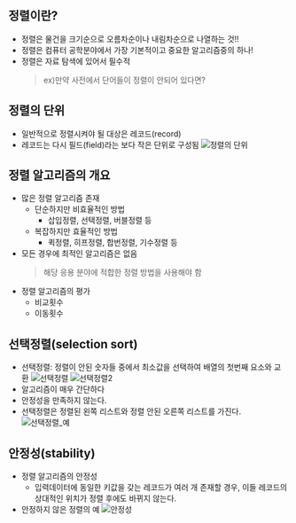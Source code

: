 ## 정렬이란?
- 정렬은 물건을 크기순으로 오름차순이나 내림차순으로 나열하는 것!!
- 정렬은 컴퓨터 공학분야에서 가장 기본적이고 중요한 알고리즘중의 하나!
- 정렬은 자료 탐색에 있어서 필수적
    >ex)만약 사전에서 단어들이 정렬이 안되어 있다면?
## 정렬의 단위
- 일반적으로 정렬시켜야 될 대상은 레코드(record)
- 레코드는 다시 필드(field)라는 보다 작은 단위로 구성됨
![정렬의 단위](https://user-images.githubusercontent.com/90595291/143727268-28a5d2df-0277-44ac-8de2-a500198a4d8c.PNG)
## 정렬 알고리즘의 개요
- 많은 정렬 알고리즘 존재
    + 단순하지만 비효율적인 방법
        * 삽입정렬, 선택정렬, 버블정렬 등
    + 복잡하지만 효율적인 방법
        * 퀵정렬, 히프정렬, 합번정렬, 기수정렬 등
- 모든 경우에 최적인 알고리즘은 없음
    >해당 응용 분야에 적합한 정렬 방법을 사용해야 함
- 정렬 알고리즘의 평가
    + 비교횟수
    + 이동횟수
## 선택정렬(selection sort)
- 선택정렬: 정렬이 안된 숫자들 중에서 최소값을 선택하여 배열의 첫번째 요소와 교환
![선택정렬](https://user-images.githubusercontent.com/90595291/143727381-fc59fe8a-4871-44ac-942d-0ea29b054dd8.PNG)
![선택정렬2](https://user-images.githubusercontent.com/90595291/143727409-1e2d88f8-4fc3-4015-8729-d88bc20f6a60.PNG)
- 알고리즘이 매우 간단하다
- 안정성을 만족하지 않는다.
- 선택정렬은 정렬된 왼쪽 리스트와 정렬 안된 오른쪽 리스트를 가진다.
![선택정렬_예](https://user-images.githubusercontent.com/90595291/143727682-5c351bf4-7bc0-453c-8c92-26798c0c6129.PNG)

## 안정성(stability)
- 정렬 알고리즘의 안정성
    + 입력데이터에 동일한 키값을 갖는 레코드가 여러 개 존재할 경우,
    이들 레코드의 상대적인 위치가 정렬 후에도 바뀌지 않는다.
- 안정하지 않은 정렬의 예
![안정성](https://user-images.githubusercontent.com/90595291/143727473-244b004f-e2e4-4126-ae44-8c3f1996e2d9.PNG)

